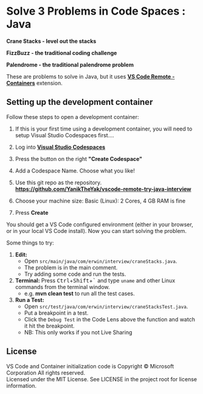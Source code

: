 # Solve 3 Problems in Code Spaces : Java

   **Crane Stacks - level out the stacks**
   
   **FizzBuzz - the traditional coding challenge**
   
   **Palendrome - the traditional palendrome problem**
   

These are problems to solve in Java, but it uses **[VS Code Remote - Containers](https://aka.ms/vscode-remote/containers)** extension.

## Setting up the development container

Follow these steps to open a development container:

1. If this is your first time using a development container, you will need to setup Visual Studio Codespaces first....

2. Log into **[Visual Studio Codespaces](https://online.visualstudio.com/environments)**

3. Press the button on the right **"Create Codespace"**

4. Add a Codespace Name. Choose what you like!

5. Use this git repo as the repository.
   **https://github.com/YanikTheYak/vscode-remote-try-java-interview**
   
6. Choose your machine size:
   Basic (Linux): 2 Cores, 4 GB RAM is fine
   
7. Press **Create**

You should get a VS Code configured environment (either in your browser, or in your local VS Code install).
Now you can start solving the problem.

Some things to try:

1. **Edit:**
   - Open `src/main/java/com/erwin/interview/craneStacks.java`.
   - The problem is in the main comment.
   - Try adding some code and run the tests.
2. **Terminal:** Press <kbd>Ctrl</kbd>+<kbd>Shift</kbd>+<kbd>\`</kbd> and type `uname` and other Linux commands from the terminal window.
   - e.g. **mvn clean test**  to run all the test cases.
3. **Run a Test:**
   - Open `src/test/java/com/erwin/interview/craneStacksTest.java`.
   - Put a breakpoint in a test.
   - Click the `Debug Test` in the Code Lens above the function and watch it hit the breakpoint.
   - NB: This only works if you not Live Sharing 

## License

VS Code and Container initialization code is
Copyright © Microsoft Corporation All rights reserved.<br />
Licensed under the MIT License. See LICENSE in the project root for license information.

